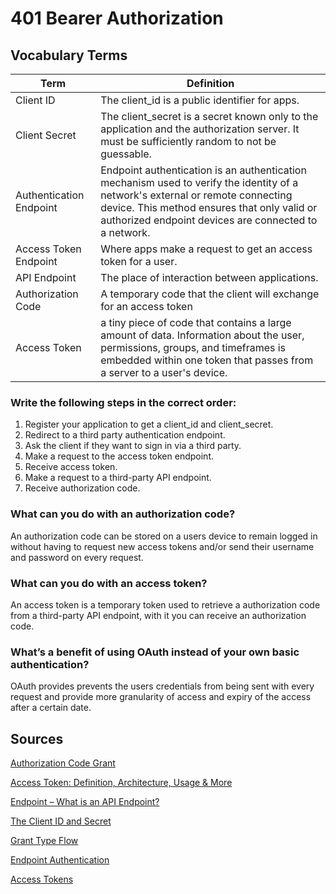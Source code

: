 # 401 Bearer Authorization

## Vocabulary Terms
| Term | Definition |
| ---- | ---- |
| Client ID | The client_id is a public identifier for apps. |
| Client Secret | The client_secret is a secret known only to the application and the authorization server. It must be sufficiently random to not be guessable. |
| Authentication Endpoint | Endpoint authentication is an authentication mechanism used to verify the identity of a network's external or remote connecting device. This method ensures that only valid or authorized endpoint devices are connected to a network. |
| Access Token Endpoint | Where apps make a request to get an access token for a user. |
| API Endpoint | The place of interaction between applications. |
| Authorization Code | A temporary code that the client will exchange for an access token |
| Access Token | a tiny piece of code that contains a large amount of data. Information about the user, permissions, groups, and timeframes is embedded within one token that passes from a server to a user's device. |

### Write the following steps in the correct order:

1. Register your application to get a client_id and client_secret.
2. Redirect to a third party authentication endpoint.
3. Ask the client if they want to sign in via a third party.
4. Make a request to the access token endpoint.
5. Receive access token.
6. Make a request to a third-party API endpoint.
7. Receive authorization code.

### What can you do with an authorization code?

An authorization code can be stored on a users device to remain logged in without having to request new access tokens and/or send their username and password on every request.


### What can you do with an access token?

An access token is a temporary token used to retrieve a authorization code from a third-party API endpoint, with it you can receive an authorization code.

### What’s a benefit of using OAuth instead of your own basic authentication?

OAuth provides prevents the users credentials from being sent with every request and provide more granularity of access and expiry of the access after a certain date.

## Sources

[Authorization Code Grant](https://www.oauth.com/oauth2-servers/server-side-apps/authorization-code/)

[Access Token: Definition, Architecture, Usage & More](https://www.okta.com/identity-101/access-token/)

[Endpoint – What is an API Endpoint?](https://rapidapi.com/blog/api-glossary/endpoint/)

[The Client ID and Secret](https://www.oauth.com/oauth2-servers/client-registration/client-id-secret/)

[Grant Type Flow](https://developer.okta.com/docs/guides/implement-grant-type/authcode/main/#grant-type-flow)

[Endpoint Authentication](https://www.techopedia.com/definition/23918/endpoint-authentication)

[Access Tokens](https://www.oauth.com/oauth2-servers/access-tokens/)
